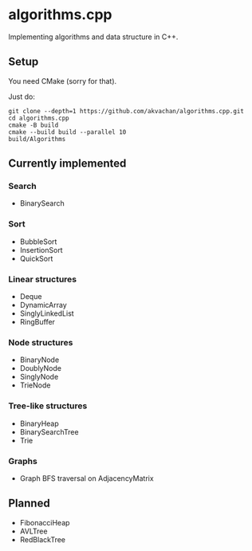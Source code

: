 # algorithms.cpp

Implementing algorithms and data structure in C++.

## Setup

You need CMake (sorry for that).

Just do:
```
git clone --depth=1 https://github.com/akvachan/algorithms.cpp.git
cd algorithms.cpp
cmake -B build
cmake --build build --parallel 10
build/Algorithms
```

## Currently implemented

### Search
- BinarySearch

### Sort
- BubbleSort
- InsertionSort
- QuickSort

### Linear structures
- Deque
- DynamicArray
- SinglyLinkedList
- RingBuffer

### Node structures
- BinaryNode
- DoublyNode
- SinglyNode
- TrieNode

### Tree-like structures
- BinaryHeap
- BinarySearchTree
- Trie

### Graphs 
- Graph BFS traversal on AdjacencyMatrix

## Planned
- FibonacciHeap
- AVLTree
- RedBlackTree
